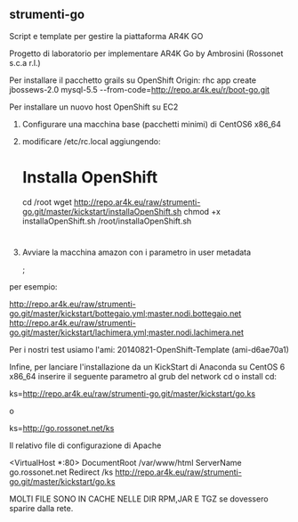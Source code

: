 ## strumenti-go

Script e template per gestire la piattaforma AR4K GO

Progetto di laboratorio per implementare AR4K Go
by Ambrosini (Rossonet s.c.a r.l.)

Per installare il pacchetto grails su OpenShift Origin:
rhc app create <name> jbossews-2.0 mysql-5.5 --from-code=http://repo.ar4k.eu/r/boot-go.git

Per installare un nuovo host OpenShift su EC2

1. Configurare una macchina base (pacchetti minimi) di CentOS6 x86_64
2. modificare /etc/rc.local aggiungendo:

      # Installa OpenShift
      cd /root
      wget http://repo.ar4k.eu/raw/strumenti-go.git/master/kickstart/installaOpenShift.sh
      chmod +x installaOpenShift.sh
      /root/installaOpenShift.sh
      #

3. Avviare la macchina amazon con i parametro in user metadata

	<file di configurazione openshift>;<nome host>

per esempio:

http://repo.ar4k.eu/raw/strumenti-go.git/master/kickstart/bottegaio.yml;master.nodi.bottegaio.net
http://repo.ar4k.eu/raw/strumenti-go.git/master/kickstart/lachimera.yml;master.nodi.lachimera.net

Per i nostri test usiamo l'ami: 20140821-OpenShift-Template (ami-d6ae70a1)


Infine, per lanciare l'installazione da un KickStart di Anaconda su CentOS 6 x86_64
inserire il seguente parametro al grub del network cd o install cd:

ks=http://repo.ar4k.eu/raw/strumenti-go.git/master/kickstart/go.ks

o

ks=http://go.rossonet.net/ks

Il relativo file di configurazione di Apache

<VirtualHost *:80>
DocumentRoot /var/www/html
ServerName go.rossonet.net
Redirect /ks http://repo.ar4k.eu/raw/strumenti-go.git/master/kickstart/go.ks
</VirtualHost>


MOLTI FILE SONO IN CACHE NELLE DIR RPM,JAR E TGZ se dovessero sparire dalla rete.
